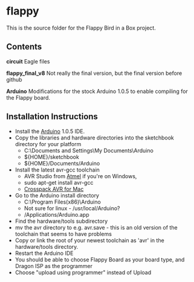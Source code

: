 flappy
======

This is the source folder for the Flappy Bird in a Box project.

Contents
--------

**circuit** Eagle files

**flappy_final_v8** Not really the final version, but the final version before github

**Arduino** Modifications for the stock Arduino 1.0.5 to enable compiling for the Flappy board.

Installation Instructions
-------------------------

* Install the [Arduino](http://arduino.cc) 1.0.5 IDE.
* Copy the libraries and hardware directories into the sketchbook directory for your platform
  * C:\Documents and Settings\My Documents\Arduino
  * ${HOME}/sketchbook
  * ${HOME}/Documents/Arduino
* Install the latest avr-gcc toolchain
  * AVR Studio from [Atmel](http://www.atmel.com) if you're on Windows,
  * sudo apt-get install avr-gcc
  * [Crosspack AVR for Mac](http://www.obdev.at/products/crosspack/index.html)
* Go to the Arduino install directory
  * C:\Program Files(x86)\Arduino
  * Not sure for linux - /usr/local/Arduino?
  * /Applications/Arduino.app
* Find the hardware/tools subdirectory
* mv the avr directory to e.g. avr.save - this is an old version of the toolchain that seems to 
have problems
* Copy or link the root of your newest toolchain as 'avr' in the hardware/tools directory.
* Restart the Arduino IDE
* You should be able to choose Flappy Board as your board type, and Dragon ISP as the programmer
* Choose "upload using programmer" instead of Upload
